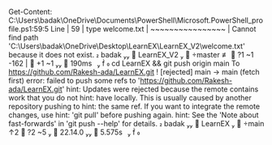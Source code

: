 Get-Content: C:\Users\badak\OneDrive\Documents\PowerShell\Microsoft.PowerShell_profile.ps1:59:5
Line |
  59 |      type welcome.txt
     |      ~~~~~~~~~~~~~~~~
     | Cannot find path 'C:\Users\badak\OneDrive\Desktop\LearnEX\LearnEX_V2\welcome.txt' because it does not exist.
 badak    LearnEX_V2   master ≢  ?1 ~1 -162 |  +1 ~1   190ms⠀   cd LearnEX && git push origin main
To https://github.com/Rakesh-ada/LearnEX.git
 ! [rejected]        main -> main (fetch first)
error: failed to push some refs to 'https://github.com/Rakesh-ada/LearnEX.git'
hint: Updates were rejected because the remote contains work that you do not
hint: have locally. This is usually caused by another repository pushing to
hint: the same ref. If you want to integrate the remote changes, use
hint: 'git pull' before pushing again.
hint: See the 'Note about fast-forwards' in 'git push --help' for details.
 badak    LearnEX   main ↑2  ?2 ~5   22.14.0   5.575s⠀   


